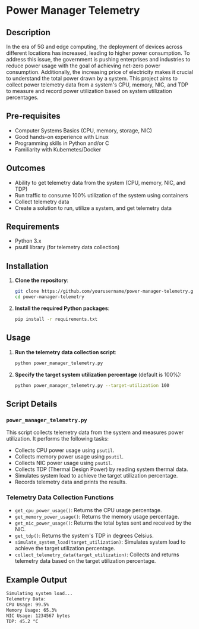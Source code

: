 # Power Manager Telemetry

## Description

In the era of 5G and edge computing, the deployment of devices across different locations has increased, leading to higher power consumption. To address this issue, the government is pushing enterprises and industries to reduce power usage with the goal of achieving net-zero power consumption. Additionally, the increasing price of electricity makes it crucial to understand the total power drawn by a system. This project aims to collect power telemetry data from a system's CPU, memory, NIC, and TDP to measure and record power utilization based on system utilization percentages.

## Pre-requisites

- Computer Systems Basics (CPU, memory, storage, NIC)
- Good hands-on experience with Linux
- Programming skills in Python and/or C
- Familiarity with Kubernetes/Docker

## Outcomes

- Ability to get telemetry data from the system (CPU, memory, NIC, and TDP)
- Run traffic to consume 100% utilization of the system using containers
- Collect telemetry data
- Create a solution to run, utilize a system, and get telemetry data

## Requirements

- Python 3.x
- psutil library (for telemetry data collection)

## Installation

1. **Clone the repository**:

    ```sh
    git clone https://github.com/yourusername/power-manager-telemetry.git
    cd power-manager-telemetry
    ```

2. **Install the required Python packages**:

    ```sh
    pip install -r requirements.txt
    ```

## Usage

1. **Run the telemetry data collection script**:

    ```sh
    python power_manager_telemetry.py
    ```

2. **Specify the target system utilization percentage** (default is 100%):

    ```sh
    python power_manager_telemetry.py --target-utilization 100
    ```

## Script Details

### `power_manager_telemetry.py`

This script collects telemetry data from the system and measures power utilization. It performs the following tasks:

- Collects CPU power usage using `psutil`.
- Collects memory power usage using `psutil`.
- Collects NIC power usage using `psutil`.
- Collects TDP (Thermal Design Power) by reading system thermal data.
- Simulates system load to achieve the target utilization percentage.
- Records telemetry data and prints the results.

### Telemetry Data Collection Functions

- `get_cpu_power_usage()`: Returns the CPU usage percentage.
- `get_memory_power_usage()`: Returns the memory usage percentage.
- `get_nic_power_usage()`: Returns the total bytes sent and received by the NIC.
- `get_tdp()`: Returns the system's TDP in degrees Celsius.
- `simulate_system_load(target_utilization)`: Simulates system load to achieve the target utilization percentage.
- `collect_telemetry_data(target_utilization)`: Collects and returns telemetry data based on the target utilization percentage.

## Example Output

```sh
Simulating system load...
Telemetry Data:
CPU Usage: 99.5%
Memory Usage: 65.3%
NIC Usage: 1234567 bytes
TDP: 45.2 °C
